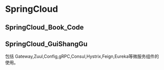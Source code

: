 # SpringCloud
## SpringCloud_Book_Code
## SpringCloud_GuiShangGu
包括 Gateway,Zuul,Config,gRPC,Consul,Hystrix,Feign,Eureka等微服务组件的使用。

